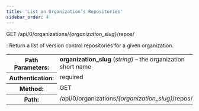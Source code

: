 ```yaml
---
title: 'List an Organization’s Repositories'
sidebar_order: 4
---
```


GET /api/0/organizations/_{organization_slug}_/repos/

: Return a list of version control repositories for a given organization.

  <table class="table"><tbody valign="top"><tr><th>Path Parameters:</th><td><strong>organization_slug</strong> (<em>string</em>) – the organization short name</td></tr><tr><th>Authentication:</th><td>required</td></tr><tr><th>Method:</th><td>GET</td></tr><tr><th>Path:</th><td>/api/0/organizations/<em>{organization_slug}</em>/repos/</td></tr></tbody></table>
